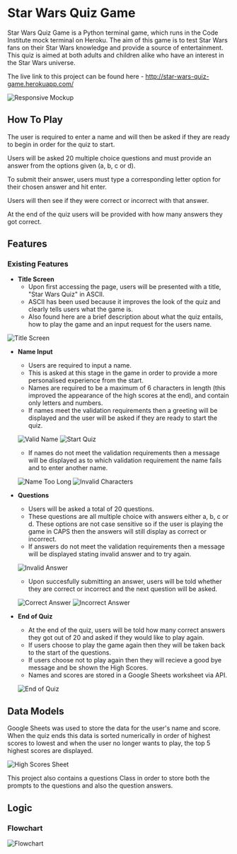 # Star Wars Quiz Game

Star Wars Quiz Game is a Python terminal game, which runs in the Code Institute mock terminal on Heroku.
The aim of this game is to test Star Wars fans on their Star Wars knowledge and provide a source of entertainment. This quiz is aimed at both adults and children alike who have an interest in the Star Wars universe.

The live link to this project can be found here - http://star-wars-quiz-game.herokuapp.com/

![Responsive Mockup](/assets/images/mock-up.png)

## How To Play

The user is required to enter a name and will then be asked if they are ready to begin in order for the quiz to start.

Users will be asked 20 multiple choice questions and must provide an answer from the options given (a, b, c or d).

To submit their answer, users must type a corresponding letter option for their chosen answer and hit enter.

Users will then see if they were correct or incorrect with that answer.

At the end of the quiz users will be provided with how many answers they got correct.

## Features 

### Existing Features

- __Title Screen__
  - Upon first accessing the page, users will be presented with a title, "Star Wars Quiz" in ASCII.
  - ASCII has been used because it improves the look of the quiz and clearly tells users what the game is.
  - Also found here are a brief description about what the quiz entails, how to play the game and an input request for the users name.

![Title Screen](/assets/images/home-screen.png)

- __Name Input__
  - Users are required to input a name.
  - This is asked at this stage in the game in order to provide a more personalised experience from the start.
  - Names are required to be a maximum of 6 characters in length (this improved the appearance of the high scores at the end), and contain only letters and numbers.
  - If names meet the validation requirements then a greeting will be displayed and the user will be asked if they are ready to start the quiz.

  ![Valid Name](/assets/images/greeting.png)
  ![Start Quiz](/assets/images/start-quiz.png)
  

  - If names do not meet the validation requirements then a message will be displayed as to which validation requirement the name fails and to enter another name.

  ![Name Too Long](/assets/images/invalid-data-long.png) 
  ![Invalid Characters](/assets/images/invalid-data-char.png)

- __Questions__
  - Users will be asked a total of 20 questions.
  - These questions are all multiple choice with answers either a, b, c or d. These options are not case sensitive so if the user is playing the game in CAPS then the answers will still display as correct or incorrect.
  - If answers do not meet the validation requirements then a message will be displayed stating invalid answer and to try again.

  ![Invalid Answer](/assets/images/invalid-ans.png)

  - Upon succesfully submitting an answer, users will be told whether they are correct or incorrect and the next question will be asked.

  ![Correct Answer](/assets/images/correct-ans.png)
  ![Incorrect Answer](/assets/images/incorrect-ans.png)

- __End of Quiz__
  - At the end of the quiz, users will be told how many correct answers they got out of 20 and asked if they would like to play again.
  - If users choose to play the game again then they will be taken back to the start of the questions.
  - If users choose not to play again then they will recieve a good bye message and be shown the High Scores.
  - Names and scores are stored in a Google Sheets worksheet via API.

  ![End of Quiz](/assets/images/quiz-end.png)



## Data Models

Google Sheets was used to store the data for the user's name and score. When the quiz ends this data is sorted numerically in order of highest scores to lowest and when the user no longer wants to play, the top 5 highest scores are displayed.

![High Scores Sheet](/assets/images/scores-sheet.png)

This project also contains a questions Class in order to store both the prompts to the questions and also the question answers.

## Logic

### Flowchart

![Flowchart](/assets/images/flowchart.png)

